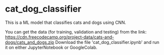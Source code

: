 # cat_dog_classifier
This is a ML model that classifies cats and dogs using CNN.

You can get the data (for training, validation and testing) from the link: https://cdn.freecodecamp.org/project-data/cats-and-dogs/cats_and_dogs.zip
Download the file 'cat_dog_classifier.ipynb' and run it on either JupyterNotebook or GoogleColab.
